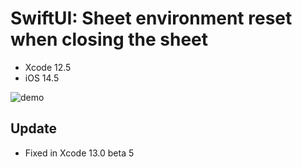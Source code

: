# SwiftUI: Sheet environment reset when closing the sheet

- Xcode 12.5
- iOS 14.5

![demo](https://user-images.githubusercontent.com/1920783/116803534-6b8d7500-ab53-11eb-9006-5b61daea39b6.gif)

## Update

- Fixed in Xcode 13.0 beta 5
